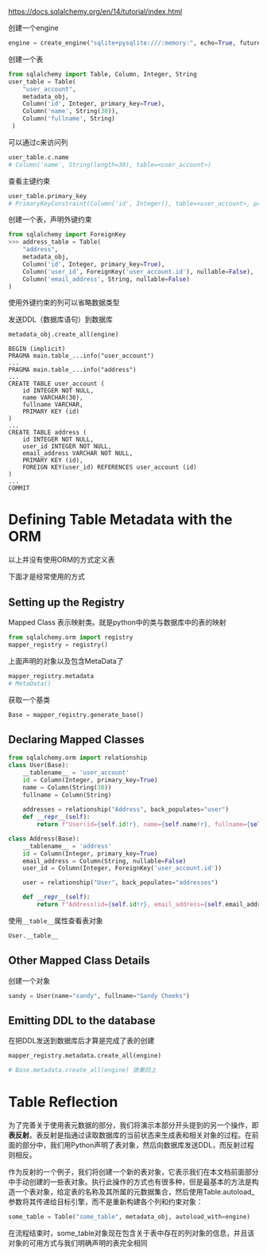 https://docs.sqlalchemy.org/en/14/tutorial/index.html

创建一个engine

```python
engine = create_engine("sqlite+pysqlite:///:memory:", echo=True, future=True)
```

创建一个表

```python
from sqlalchemy import Table, Column, Integer, String
user_table = Table(
    "user_account",
    metadata_obj,
    Column('id', Integer, primary_key=True),
    Column('name', String(30)),
    Column('fullname', String)
 )
```

可以通过c来访问列

```python
user_table.c.name
# Column('name', String(length=30), table=<user_account>)
```

查看主键约束

```python
user_table.primary_key
# PrimaryKeyConstraint(Column('id', Integer(), table=<user_account>, primary_key=True, nullable=False))
```

创建一个表，声明外键约束

```python
from sqlalchemy import ForeignKey
>>> address_table = Table(
    "address",
    metadata_obj,
    Column('id', Integer, primary_key=True),
    Column('user_id', ForeignKey('user_account.id'), nullable=False),
    Column('email_address', String, nullable=False)
)
```

使用外键约束的列可以省略数据类型

发送DDL（数据库语句）到数据库

```python
metadata_obj.create_all(engine)
```

```
BEGIN (implicit)
PRAGMA main.table_...info("user_account")
...
PRAGMA main.table_...info("address")
...
CREATE TABLE user_account (
    id INTEGER NOT NULL,
    name VARCHAR(30),
    fullname VARCHAR,
    PRIMARY KEY (id)
)
...
CREATE TABLE address (
    id INTEGER NOT NULL,
    user_id INTEGER NOT NULL,
    email_address VARCHAR NOT NULL,
    PRIMARY KEY (id),
    FOREIGN KEY(user_id) REFERENCES user_account (id)
)
...
COMMIT
```

# Defining Table Metadata with the ORM

以上并没有使用ORM的方式定义表

下面才是经常使用的方式

## Setting up the Registry

Mapped Class 表示映射类。就是python中的类与数据库中的表的映射

```python
from sqlalchemy.orm import registry
mapper_registry = registry()
```

上面声明的对象以及包含MetaData了

```python
mapper_registry.metadata
# MetaData()
```

获取一个基类

```python
Base = mapper_registry.generate_base()
```

## Declaring Mapped Classes

```python
from sqlalchemy.orm import relationship
class User(Base):
    __tablename__ = 'user_account'
    id = Column(Integer, primary_key=True)
    name = Column(String(30))
    fullname = Column(String)
 
    addresses = relationship("Address", back_populates="user")
    def __repr__(self):
        return f"User(id={self.id!r}, name={self.name!r}, fullname={self.fullname!r})"

class Address(Base):
    __tablename__ = 'address'
    id = Column(Integer, primary_key=True)
    email_address = Column(String, nullable=False)
    user_id = Column(Integer, ForeignKey('user_account.id'))

    user = relationship("User", back_populates="addresses")

    def __repr__(self):
        return f"Address(id={self.id!r}, email_address={self.email_address!r})"
```

使用`__table__`属性查看表对象

```python
User.__table__
```

## Other Mapped Class **Details**

创建一个对象

```python
sandy = User(name="sandy", fullname="Sandy Cheeks")
```

## Emitting DDL to the database

在把DDL发送到数据库后才算是完成了表的创建

```python
mapper_registry.metadata.create_all(engine)

# Base.metadata.create_all(engine) 效果同上
```

# Table Reflection

为了完善关于使用表元数据的部分，我们将演示本部分开头提到的另一个操作，即**表反射**。表反射是指通过读取数据库的当前状态来生成表和相关对象的过程。在前面的部分中，我们用Python声明了表对象，然后向数据库发送DDL，而反射过程则相反。

作为反射的一个例子，我们将创建一个新的表对象，它表示我们在本文档前面部分中手动创建的一些表对象。执行此操作的方式也有很多种，但是最基本的方法是构造一个表对象，给定表的名称及其所属的元数据集合，然后使用Table.autoload_参数将其传递给目标引擎，而不是重新构建各个列和约束对象：

```python
some_table = Table("some_table", metadata_obj, autoload_with=engine)
```

在流程结束时，some_table对象现在包含关于表中存在的列对象的信息，并且该对象的可用方式与我们明确声明的表完全相同

